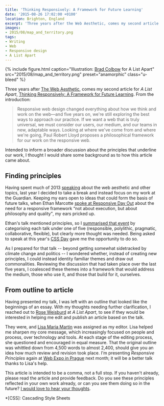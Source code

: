 ```yaml
---
title: 'Thinking Responsively: A Framework for Future Learning'
date: '2015-08-26 17:02:00 +0100'
location: Brighton, England
excerpt: 'Three years after the Web Aesthetic, comes my second article for A List Apart. Intended to inform a broader discussion about the principles that underline our work, I thought I would share some background as to how this article came about.'
images:
- 2015/08/map_and_territory.png
tags:
- Writing
- Web
- Responsive design
- A List Apart
---
```

{% include figure.html
  caption="Illustration: [Brad Colbow](http://alistapart.com/author/bradcolbow) for A List Apart"
  src="2015/08/map_and_territory.png"
  preset="anamorphic"
  class="u-bleed"
%}

Three years after [The Web Aesthetic][1], comes my second article for <cite>A List Apart</cite>, [Thinking Responsively: A Framework for Future Learning][2]. From the introduction:

> Responsive web design changed everything about how we think and work on the web—and five years on, we're still exploring the best ways to approach our practice. If we want a web that is truly universal, we must consider our users, our medium, and our teams in new, adaptable ways. Looking at where we've come from and where we're going, Paul Robert Lloyd proposes a philosophical framework for our work on the responsive web.

Intended to inform a broader discussion about the principles that underline our work, I thought I would share some background as to how this article came about.

## Finding principles

Having spent much of 2013 [speaking][3] about the web aesthetic and other topics, last year I decided to take a break and instead focus on my work at the Guardian. Keeping my ears open to ideas that could form the basis of future talks, when Ethan Marcotte [spoke at Responsive Day Out][4] about the need for a responsive framework <q>not about execution, but about philosophy and quality</q>, my ears pricked up.

Ethan's talk mentioned principles, so I [summarised that event][5] by categorising each talk under one of five (responsible, polylithic, pragmatic, collaborative, flexible), but clearly more thought was needed. Being asked to speak at this year's [CSS Day][6] gave me the opportunity to do so.

As I prepared for that talk -- beyond getting somewhat sidetracked by climate change and politics -- I wondered whether, instead of creating new principles, I could instead identity familiar themes and draw out commonalities. Reviewing the discussion that had taken place over the last five years, I coalesced these themes into a framework that would address the medium, those who use it, and those that build for it, ourselves.

## From outline to article

Having presented my talk, I was left with an outline that looked like the beginnings of an essay. With my thoughts needing further clarification, I reached out to [Rose Weisburd][7] at <cite>A List Apart</cite>, to see if they would be interested in helping me edit and publish an article based on the talk.

They were, and [Lisa Maria Martin][8] was assigned as my editor. Lisa helped me sharpen my core message, which increasingly focused on people and process, over technology and tools. At each stage of the editing process, she questioned and encouraged in equal measure. That the original outline was whittled down from 4,500 words to almost 2,400, should give you an idea how much review and revision took place. I'm presenting <cite>Responsive Principles</cite> again at [Web Expo in Prague][9] next month; it will be a better talk thanks to Lisa's help.

This article is intended to be a comma, not a full stop. If you haven't already, please read the article and provide feedback. Do you see these principles reflected in your own work already, or can you see them doing so in the future? [I would love to hear your thoughts][10].

[1]: http://alistapart.com/article/the-web-aesthetic
[2]: http://alistapart.com/article/thinking-responsively-a-framework-for-future-learning/
[3]: /talks/
[4]: http://responsiveconf.com.s3.amazonaws.com/2014/audio/13-ethan-marcotte-responsiveconf2014.mp3
[5]: /2014/07/responsive_day_out
[6]: http://cssday.nl/2015/programme#paul-robert-lloyd
[7]: http://alistapart.com/author/roseweisburd
[8]: http://alistapart.com/author/lisamaria
[9]: http://webexpo.net/prague2015/talk/the-principles-of-responsive-web-design/
[10]: http://alistapart.com/article/thinking-responsively-a-framework-for-future-learning/#comments

*[CSS]: Cascading Style Sheets

